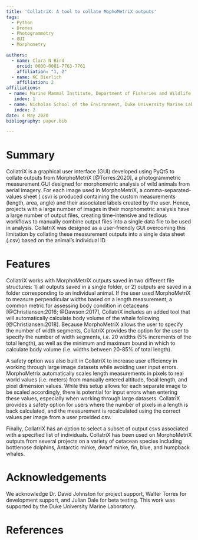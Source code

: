 ```yaml
---
title: 'CollatriX: A tool to collate MophoMetriX outputs'
tags:
  - Python
  - Drones
  - Photogrammetry
  - GUI
  - Morphometry

authors:
  - name: Clara N Bird
    orcid: 0000-0001-7763-7761
    affiliation: "1, 2"
  - name: KC Bierlich
    affiliation: 2
affiliations:
 - name: Marine Mammal Institute, Department of Fisheries and Wildlife, Oregon State University
   index: 1
 - name: Nicholas School of the Environment, Duke University Marine Laboratory
   index: 2
date: 4 May 2020
bibliography: paper.bib

---
```


# Summary

CollatriX is a graphical user interface (GUI) developed using PyQt5 to collate outputs from MorphoMetriX [@Torres:2020], a photogrammetric measurement GUI designed for morphometric analysis of wild animals from aerial imagery. For each image used in MorphoMetriX, a comma-separated-values sheet (.csv) is produced containing the custom measurements (length, area, angle) and their associated labels created by the user. Hence, projects with a large number of images in their morphometric analysis have a large number of output files, creating time-intensive and tedious workflows to manually combine output files into a single data file to be used in analysis. CollatriX was designed as a user-friendly GUI overcoming this limitation by collating these measurement outputs into a single data sheet (.csv) based on the animal’s individual ID.

# Features

CollatriX works with MorphoMetriX outputs saved in two different file structures: 1) all outputs saved in a single folder, or 2) outputs are saved in a folder corresponding to an individual animal. If the user used MorphoMetriX to measure perpendicular widths based on a length measurement, a common metric for assessing body condition in cetaceans [@Christiansen:2016; @Dawson:2017], CollatriX includes an added tool that will automatically calculate body volume of the whale following [@Christiansen:2018]. Because MorphoMetriX allows the user to specify the number of width segments, CollatriX provides the option for the user to specify the number of width segments, i.e. 20 widths (5% increments of the total length), as well as the minimum and maximum bound in which to calculate body volume (i.e. widths between 20-85% of total length).

A safety option was also built in CollatriX to increase user efficiency in working through large image datasets while avoiding user input errors. MorphoMetrix automatically scales length measurements in pixels to real world values (i.e. meters) from manually entered altitude, focal length, and pixel dimension values. While this setup allows for each separate image to be scaled accordingly, there is potential for input errors when entering these values, especially when working through large datasets. CollatriX provides a safety option for users where the number of pixels in a length is back calculated, and the measurement is recalculated using the correct values per image from a user provided csv.

Finally, CollatriX has an option to select a subset of output csvs associated with a specified list of individuals. CollatriX has been used on MorphoMetriX outputs from several projects on a variety of cetacean species including bottlenose dolphins, Antarctic minke, dwarf minke, fin, blue, and humpback whales.

# Acknowledgements

We acknowledge Dr. David Johnston for project support, Walter Torres for development support, and Julian Dale for beta testing. This work was supported by the Duke University Marine Laboratory.


# References

